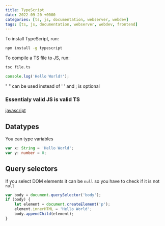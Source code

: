 ```yaml
---
title: TypeScript
date: 2022-09-20 +0000
categories: [ts, js, documentation, webserver, webdev]
tags: [ts, js, documentation, webserver, webdev, frontend]
---
```


To install TypeScript, run:

```bash
npm install -g typescript
```

To compile a TS file to JS, run:

```bash
tsc file.ts
```

```typescript
console.log('Hello World!');
```

" " can be used instead of ' ' and ; is optional

### Essentialy valid JS is valid TS

[javascript](https://saracenrhue.github.io/posts/js/)

## Datatypes

You can type variables

```typescript
var x: String = 'Hello World';
var y: number = 0;
```

## Query selectors

If you select DOM elements it can be `null` so you have to check if it is not `null`

```typescript
var body = document.querySelector('body');
if (body) {   
    let element = document.createElement('p');
    element.innerHTML = 'Hello World';
    body.appendChild(element);
}   
```
